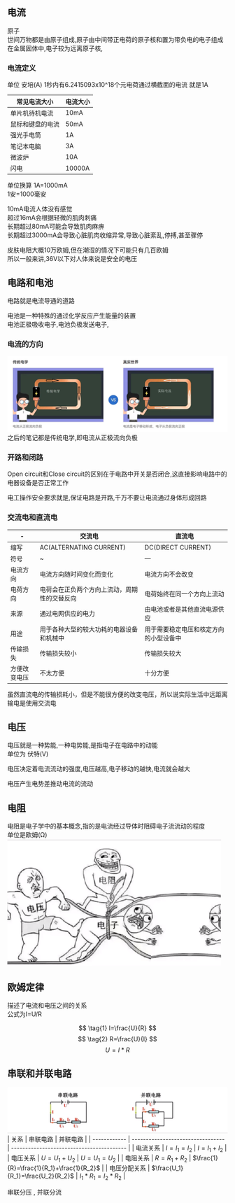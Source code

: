## 电流
原子  
世间万物都是由原子组成,原子由中间带正电荷的原子核和置为带负电的电子组成  
在金属固体中,电子较为远离原子核,

### 电流定义
单位 安培(A)
1秒内有6.2415093x10^18个元电荷通过横截面的电流 就是1A

| 常见电流大小     | 电流大小 |
| ---------------- | -------- |
| 单片机待机电流   | 10mA     |
| 鼠标和键盘的电流 | 50mA     |
| 强光手电筒       | 1A       |
| 笔记本电脑       | 3A       |
| 微波炉           | 10A      |
| 闪电             | 10000A   |

单位换算
1A=1000mA  
1安=1000毫安

10mA电流人体没有感觉  
超过16mA会根据轻微的肌肉刺痛  
长期超过80mA可能会导致肌肉麻痹  
长期超过3000mA会导致心脏肌肉收缩异常,导致心脏紊乱,停搏,甚至骤停  

皮肤电阻大概10万欧姆,但在潮湿的情况下可能只有几百欧姆   
所以一般来讲,36V以下对人体来说是安全的电压

 
## 电路和电池
电路就是电流导通的道路  

电池是一种特殊的通过化学反应产生能量的装置  
电池正极吸收电子,电池负极发送电子,
### 电流的方向
![](./img/001-1.png)
之后的笔记都是传统电学,即电流从正极流向负极
### 开路和闭路
Open circuit和Close circuit的区别在于电路中开关是否闭合,这直接影响电路中的电器设备是否正常工作

电工操作安全要求就是,保证电路是开路,千万不要让电流通过身体形成回路

### 交流电和直流电
| -            | 交流电                                       | 直流电                                 |
| ------------ | -------------------------------------------- | -------------------------------------- |
| 缩写         | AC(ALTERNATING CURRENT)                      | DC(DIRECT CURRENT)                     |
| 符号         | ~                                            | —                                      |
| 电流方向     | 电流方向随时间变化而变化                     | 电流方向不会改变                       |
| 电荷方向     | 电荷会在正负两个方向上流动，周期性的交替反向 | 电荷始终在同一个方向上流动             |
| 来源         | 通过电网供应的电力                           | 由电池或者是其他直流电源供应           |
| 用途         | 用于各种大型的较大功耗的电器设备和机械中     | 用于需要稳定电压和核定方向的小型设备中 |
| 传输损失     | 传输损失较小                                 | 传输损失较大                           |
| 方便改变电压 | 不太方便                                     | 十分方便                               |

虽然直流电的传输损耗小，但是不能很方便的改变电压，所以说实际生活中远距离输电是使用交流电

## 电压
电压就是一种势能,一种电势能,是指电子在电路中的动能  
单位为 伏特(V)

电压决定着电流流动的强度,电压越高,电子移动的越快,电流就会越大

电压产生电势差推动电流的流动
## 电阻
电阻是电子学中的基本概念,指的是电流经过导体时阻碍电子流流动的程度   
单位是欧姆(Ω)
![](./img/001-2.png)

## 欧姆定律
描述了电流和电压之间的关系  
公式为I=U/R

$$
    \tag{1} I=\frac{U}{R} 
$$
$$
    \tag{2} R=\frac{U}{I}   
$$
$$
    \tag{3} U=I*R 
$$
## 串联和并联电路

![](./img/001-3.png)
| 关系         | 串联电路                          | 并联电路                                  |
| ------------ | --------------------------------- | ----------------------------------------- |
| 电流关系     | $I=I_1=I_2$                       | $I=I_1+I_2$                               |
| 电压关系     | $U=U_1+U_2$                       | $U=U_1=U_2$                               |
| 电阻关系     | $R=R_1+R_2$                       | $\frac{1}{R}=\frac{1}{R_1}+\frac{1}{R_2}$ |
| 电压分配关系 | $\frac{U_1}{R_1}=\frac{U_2}{R_2}$ | $I_1*R_1=I_2*R_2$                         |

串联分压 , 并联分流